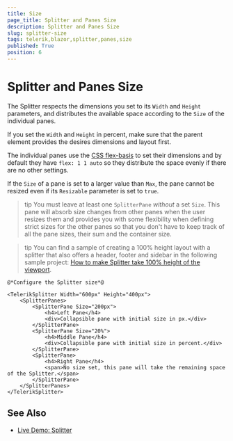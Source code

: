 ```yaml
---
title: Size
page_title: Splitter and Panes Size
description: Splitter and Panes Size
slug: splitter-size
tags: telerik,blazor,splitter,panes,size
published: True
position: 6
---
```


# Splitter and Panes Size

The Splitter respects the dimensions you set to its `Width` and `Height` parameters, and distributes the available space according to the `Size` of the individual panes.

If you set the `Width` and `Height` in percent, make sure that the parent element provides the desires dimensions and layout first.

The individual panes use the <a href="https://developer.mozilla.org/en-US/docs/Web/CSS/flex-basis" target="_blank">CSS flex-basis</a> to set their dimensions and by default they have `flex: 1 1 auto` so they distribute the space evenly if there are no other settings.

If the `Size` of a pane is set to a larger value than `Max`, the pane cannot be resized even if its `Resizable` parameter is set to `true`.

>tip You must leave at least one `SplitterPane` *without* a set `Size`. This pane will absorb size changes from other panes when the user resizes them and provides you with some flexibility when defining strict sizes for the other panes so that you don't have to keep track of all the pane sizes, their sum and the container size.

>tip You can find a sample of creating a 100% height layout with a splitter that also offers a header, footer and sidebar in the following sample project: <a href="https://github.com/telerik/blazor-ui/tree/master/splitter/use-100-percent-viewport" target="_blank">How to make Splitter take 100% height of the viewport</a>.

````CSHTML
@*Configure the Splitter size*@

<TelerikSplitter Width="600px" Height="400px">
    <SplitterPanes>
        <SplitterPane Size="200px">
            <h4>Left Pane</h4>
            <div>Collapsible pane with initial size in px.</div>
        </SplitterPane>
        <SplitterPane Size="20%">
            <h4>Middle Pane</h4>
            <div>Collapsible pane with initial size in percent.</div>
        </SplitterPane>
        <SplitterPane>
            <h4>Right Pane</h4>
            <span>No size set, this pane will take the remaining space of the Splitter.</span>
        </SplitterPane>
    </SplitterPanes>
</TelerikSplitter>
````

## See Also

  * [Live Demo: Splitter](https://demos.telerik.com/blazor-ui/splitter/overview)
